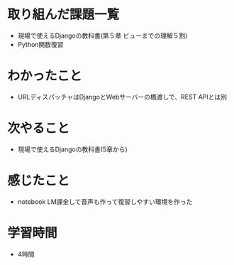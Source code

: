 # 取り組んだ課題一覧

- 現場で使えるDjangoの教科書(第５章 ビューまでの理解５割)
- Python関数復習

# わかったこと

- URLディスパッチャはDjangoとWebサーバーの橋渡しで、REST APIとは別

# 次やること

- 現場で使えるDjangoの教科書(5章から)

# 感じたこと

- notebook LM課金して音声も作って復習しやすい環境を作った

# 学習時間

- 4時間